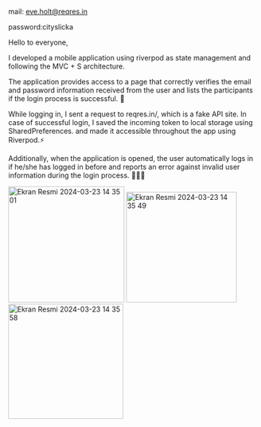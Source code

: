 mail: eve.holt@reqres.in 

password:cityslicka

Hello to everyone,

I developed a mobile application using riverpod as state management and following the MVC + S architecture.

The application provides access to a page that correctly verifies the email and password information received from the user and lists the participants if the login process is successful. 🚀

While logging in, I sent a request to reqres.in/, which is a fake API site. In case of successful login, I saved the incoming token to local storage using SharedPreferences. and made it accessible throughout the app using Riverpod.⚡️

Additionally, when the application is opened, the user automatically logs in if he/she has logged in before and reports an error against invalid user information during the login process. 🎨👨‍💻

<img width="233" alt="Ekran Resmi 2024-03-23 14 35 01" src="https://github.com/omerfi66/LoginPage/assets/120007024/2d6a7e16-19bc-4c7c-ab4a-a0e07ddba2cb">
<img width="222" alt="Ekran Resmi 2024-03-23 14 35 49" src="https://github.com/omerfi66/LoginPage/assets/120007024/5861cec1-3721-491b-ba95-3c87ae404d1b">
<img width="231" alt="Ekran Resmi 2024-03-23 14 35 58" src="https://github.com/omerfi66/LoginPage/assets/120007024/b41cb073-6e32-4ccd-8add-0c9d90f8fa0f">
